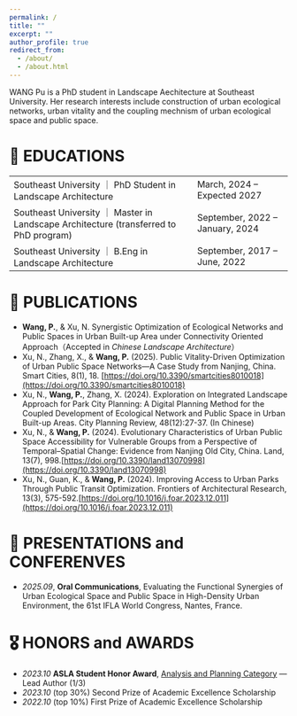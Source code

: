 ```yaml
---
permalink: /
title: ""
excerpt: ""
author_profile: true
redirect_from: 
  - /about/
  - /about.html
---
```


WANG Pu is a PhD student in Landscape Aechitecture at Southeast University. Her research interests include construction of urban ecological networks, urban vitality and the coupling mechnism of urban ecological space and public space.

# 📖 EDUCATIONS
<table class="edu-table">
  <tr>
    <td>Southeast University ｜ PhD Student in Landscape Architecture</td>
    <td class="edu-right">March, 2024 – Expected 2027</td>
  </tr>
  <tr>
    <td>Southeast University ｜ Master in Landscape Architecture (transferred to PhD program)</td>
    <td class="edu-right">September, 2022 – January, 2024</td>
  </tr>
  <tr>
    <td>Southeast University ｜ B.Eng in Landscape Architecture</td>
    <td class="edu-right">September, 2017 – June, 2022</td>
  </tr>
</table>

# 📝 PUBLICATIONS 
- **Wang, P.**, & Xu, N. Synergistic Optimization of Ecological Networks and Public Spaces in Urban Built-up Area under Connectivity Oriented Approach（Accepted in *Chinese Landscape Architecture*）
- Xu, N., Zhang, X., & **Wang, P.** (2025). Public Vitality-Driven Optimization of Urban Public Space Networks—A Case Study from Nanjing, China. Smart Cities, 8(1), 18. [https://doi.org/10.3390/smartcities8010018](https://doi.org/10.3390/smartcities8010018)
- Xu, N., **Wang, P.**, Zhang, X. (2024). Exploration on Integrated Landscape Approach for Park City Planning: A Digital Planning Method for the Coupled Development of Ecological Network and Public Space in Urban Built-up Areas. City Planning Review, 48(12):27-37. (In Chinese)
- Xu, N., & **Wang, P.** (2024). Evolutionary Characteristics of Urban Public Space Accessibility for Vulnerable Groups from a Perspective of Temporal–Spatial Change: Evidence from Nanjing Old City, China. Land, 13(7), 998.[https://doi.org/10.3390/land13070998](https://doi.org/10.3390/land13070998)
- Xu, N., Guan, K., & **Wang, P.** (2024). Improving Access to Urban Parks Through Public Transit Optimization. Frontiers of Architectural Research, 13(3), 575-592.[https://doi.org/10.1016/j.foar.2023.12.011](https://doi.org/10.1016/j.foar.2023.12.011)

# 💬 PRESENTATIONS and CONFERENVES
- *2025.09*,  **Oral Communications**, Evaluating the Functional Synergies of Urban Ecological Space and Public Space in High-Density Urban Environment, the 61st IFLA World Congress, Nantes, France. 

# 🎖 HONORS and AWARDS
- *2023.10*  **ASLA Student Honor Award**, [Analysis and Planning Category](https://www.asla.org/2023studentawards/8324.html) — Lead Author (1/3)
- *2023.10*  (top 30%) Second Prize of Academic Excellence Scholarship
- *2022.10*  (top 10%) First Prize of Academic Excellence Scholarship
